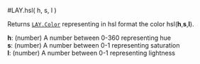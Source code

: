 #LAY.hsl( h, s, l )  

Returns [`LAY.Color`](../object/Color.md) representing in hsl format the color hsl(**h**,**s**,**l**).  

**h**: (number) A number between 0-360 representing hue  
**s**: (number) A number between 0-1 representing saturation  
**l**: (number) A number between 0-1 representing lightness  
